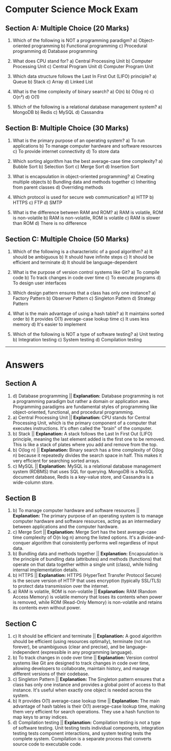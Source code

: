 # Computer Science Mock Exam

## Section A: Multiple Choice (20 Marks)

1.  Which of the following is NOT a programming paradigm?
    a) Object-oriented programming
    b) Functional programming
    c) Procedural programming
    d) Database programming

2.  What does CPU stand for?
    a) Central Processing Unit
    b) Computer Processing Unit
    c) Central Program Unit
    d) Computer Program Unit

3.  Which data structure follows the Last In First Out (LIFO) principle?
    a) Queue
    b) Stack
    c) Array
    d) Linked List

4.  What is the time complexity of binary search?
    a) O(n)
    b) O(log n)
    c) O(n²)
    d) O(1)

5.  Which of the following is a relational database management system?
    a) MongoDB
    b) Redis
    c) MySQL
    d) Cassandra

## Section B: Multiple Choice (30 Marks)

1.  What is the primary purpose of an operating system?
    a) To run applications
    b) To manage computer hardware and software resources
    c) To provide internet connectivity
    d) To store data

2.  Which sorting algorithm has the best average-case time complexity?
    a) Bubble Sort
    b) Selection Sort
    c) Merge Sort
    d) Insertion Sort

3.  What is encapsulation in object-oriented programming?
    a) Creating multiple objects
    b) Bundling data and methods together
    c) Inheriting from parent classes
    d) Overriding methods

4.  Which protocol is used for secure web communication?
    a) HTTP
    b) HTTPS
    c) FTP
    d) SMTP

5.  What is the difference between RAM and ROM?
    a) RAM is volatile, ROM is non-volatile
    b) RAM is non-volatile, ROM is volatile
    c) RAM is slower than ROM
    d) There is no difference

## Section C: Multiple Choice (50 Marks)

1.  Which of the following is a characteristic of a good algorithm?
    a) It should be ambiguous
    b) It should have infinite steps
    c) It should be efficient and terminate
    d) It should be language-dependent

2.  What is the purpose of version control systems like Git?
    a) To compile code
    b) To track changes in code over time
    c) To execute programs
    d) To design user interfaces

3.  Which design pattern ensures that a class has only one instance?
    a) Factory Pattern
    b) Observer Pattern
    c) Singleton Pattern
    d) Strategy Pattern

4.  What is the main advantage of using a hash table?
    a) It maintains sorted order
    b) It provides O(1) average-case lookup time
    c) It uses less memory
    d) It's easier to implement

5.  Which of the following is NOT a type of software testing?
    a) Unit testing
    b) Integration testing
    c) System testing
    d) Compilation testing

---

# Answers

## Section A

1.  d) Database programming || **Explanation:** Database programming is not a programming paradigm but rather a domain or application area. Programming paradigms are fundamental styles of programming like object-oriented, functional, and procedural programming.
2.  a) Central Processing Unit || **Explanation:** CPU stands for Central Processing Unit, which is the primary component of a computer that executes instructions. It's often called the "brain" of the computer.
3.  b) Stack || **Explanation:** A stack follows the Last In First Out (LIFO) principle, meaning the last element added is the first one to be removed. This is like a stack of plates where you add and remove from the top.
4.  b) O(log n) || **Explanation:** Binary search has a time complexity of O(log n) because it repeatedly divides the search space in half. This makes it very efficient for searching sorted arrays.
5.  c) MySQL || **Explanation:** MySQL is a relational database management system (RDBMS) that uses SQL for querying. MongoDB is a NoSQL document database, Redis is a key-value store, and Cassandra is a wide-column store.

## Section B

1.  b) To manage computer hardware and software resources || **Explanation:** The primary purpose of an operating system is to manage computer hardware and software resources, acting as an intermediary between applications and the computer hardware.
2.  c) Merge Sort || **Explanation:** Merge Sort has the best average-case time complexity of O(n log n) among the listed options. It's a divide-and-conquer algorithm that consistently performs well regardless of input data.
3.  b) Bundling data and methods together || **Explanation:** Encapsulation is the principle of bundling data (attributes) and methods (functions) that operate on that data together within a single unit (class), while hiding internal implementation details.
4.  b) HTTPS || **Explanation:** HTTPS (HyperText Transfer Protocol Secure) is the secure version of HTTP that uses encryption (typically SSL/TLS) to protect data transmission over the internet.
5.  a) RAM is volatile, ROM is non-volatile || **Explanation:** RAM (Random Access Memory) is volatile memory that loses its contents when power is removed, while ROM (Read-Only Memory) is non-volatile and retains its contents even without power.

## Section C

1.  c) It should be efficient and terminate || **Explanation:** A good algorithm should be efficient (using resources optimally), terminate (not run forever), be unambiguous (clear and precise), and be language-independent (expressible in any programming language).
2.  b) To track changes in code over time || **Explanation:** Version control systems like Git are designed to track changes in code over time, allowing developers to collaborate, maintain history, and manage different versions of their codebase.
3.  c) Singleton Pattern || **Explanation:** The Singleton pattern ensures that a class has only one instance and provides a global point of access to that instance. It's useful when exactly one object is needed across the system.
4.  b) It provides O(1) average-case lookup time || **Explanation:** The main advantage of hash tables is their O(1) average-case lookup time, making them very efficient for search operations. They use a hash function to map keys to array indices.
5.  d) Compilation testing || **Explanation:** Compilation testing is not a type of software testing. Unit testing tests individual components, integration testing tests component interactions, and system testing tests the complete system. Compilation is a separate process that converts source code to executable code.
